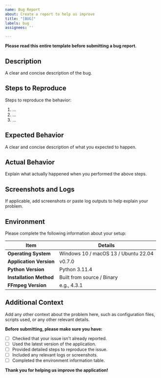 ```yaml
---
name: Bug Report
about: Create a report to help us improve
title: "[BUG]"
labels: bug
assignees: ''

---
```


**Please read this entire template before submitting a bug report.**

## Description

A clear and concise description of the bug.

## Steps to Reproduce

Steps to reproduce the behavior:

1. ...
2. ...
3. ...

## Expected Behavior

A clear and concise description of what you expected to happen.

## Actual Behavior

Explain what actually happened when you performed the above steps.

## Screenshots and Logs

If applicable, add screenshots or paste log outputs to help explain your problem.

## Environment

Please complete the following information about your setup:

| **Item**               | **Details**                           |
|------------------------|---------------------------------------|
| **Operating System**   | Windows 10 / macOS 13 / Ubuntu 22.04  |
| **Application Version**| v0.7.0                                |
| **Python Version**     | Python 3.11.4                         |
| **Installation Method**| Built from source / Binary            |
| **FFmpeg Version**     | e.g., 4.3.1                           |

## Additional Context

Add any other context about the problem here, such as configuration files, scripts used, or any other relevant details.

**Before submitting, please make sure you have:**

- [ ] Checked that your issue isn't already reported.
- [ ] Used the latest version of the application.
- [ ] Provided detailed steps to reproduce the issue.
- [ ] Included any relevant logs or screenshots.
- [ ] Completed the environment information table.

**Thank you for helping us improve the application!**
